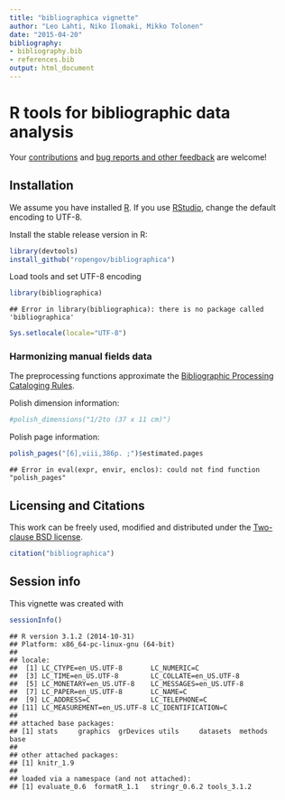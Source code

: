 ```yaml
---
title: "bibliographica vignette"
author: "Leo Lahti, Niko Ilomaki, Mikko Tolonen"
date: "2015-04-20"
bibliography: 
- bibliography.bib
- references.bib
output: html_document
---
```

<!--
  %\VignetteEngine{knitr::rmarkdown}
  %\VignetteIndexEntry{bibliographica Vignette}
  %\usepackage[utf8]{inputenc}
-->


R tools for bibliographic data analysis
===========

Your [contributions](http://ropengov.github.com/contact.html) and [bug
reports and other feedback](https://github.com/ropengov/bibliographica) are
welcome!

## Installation

We assume you have installed [R](http://www.r-project.org/). If you
use [RStudio](http://www.rstudio.com/ide/download/desktop), change the
default encoding to UTF-8. 

Install the stable release version in R:


```r
library(devtools)
install_github("ropengov/bibliographica")
```

Load tools and set UTF-8 encoding


```r
library(bibliographica)
```

```
## Error in library(bibliographica): there is no package called 'bibliographica'
```


```r
Sys.setlocale(locale="UTF-8") 
```


### Harmonizing manual fields data

The preprocessing functions approximate the [Bibliographic Processing Cataloging Rules](https://www.libraries.psu.edu/psul/cataloging/training/bpcr/300.html).

Polish dimension information:


```r
#polish_dimensions("1/2to (37 x 11 cm)")
```

Polish page information:


```r
polish_pages("[6],viii,386p. ;")$estimated.pages
```

```
## Error in eval(expr, envir, enclos): could not find function "polish_pages"
```

## Licensing and Citations

This work can be freely used, modified and distributed under the 
[Two-clause BSD license](http://en.wikipedia.org/wiki/BSD\_licenses).


```r
citation("bibliographica")
```

## Session info

This vignette was created with


```r
sessionInfo()
```

```
## R version 3.1.2 (2014-10-31)
## Platform: x86_64-pc-linux-gnu (64-bit)
## 
## locale:
##  [1] LC_CTYPE=en_US.UTF-8       LC_NUMERIC=C              
##  [3] LC_TIME=en_US.UTF-8        LC_COLLATE=en_US.UTF-8    
##  [5] LC_MONETARY=en_US.UTF-8    LC_MESSAGES=en_US.UTF-8   
##  [7] LC_PAPER=en_US.UTF-8       LC_NAME=C                 
##  [9] LC_ADDRESS=C               LC_TELEPHONE=C            
## [11] LC_MEASUREMENT=en_US.UTF-8 LC_IDENTIFICATION=C       
## 
## attached base packages:
## [1] stats     graphics  grDevices utils     datasets  methods   base     
## 
## other attached packages:
## [1] knitr_1.9
## 
## loaded via a namespace (and not attached):
## [1] evaluate_0.6  formatR_1.1   stringr_0.6.2 tools_3.1.2
```
